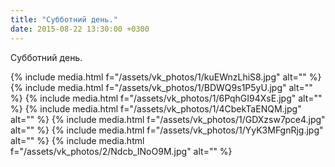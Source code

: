 ```yaml
---
title: "Субботний день."
date: 2015-08-22 13:30:00 +0300
---
```


Субботний день.


{% include media.html f="/assets/vk_photos/1/kuEWnzLhiS8.jpg" alt="" %}
{% include media.html f="/assets/vk_photos/1/BDWQ9s1P5yU.jpg" alt="" %}
{% include media.html f="/assets/vk_photos/1/6PqhGI94XsE.jpg" alt="" %}
{% include media.html f="/assets/vk_photos/1/4CbekTaENQM.jpg" alt="" %}
{% include media.html f="/assets/vk_photos/1/GDXzsw7pce4.jpg" alt="" %}
{% include media.html f="/assets/vk_photos/1/YyK3MFgnRjg.jpg" alt="" %}
{% include media.html f="/assets/vk_photos/2/Ndcb_INoO9M.jpg" alt="" %}
